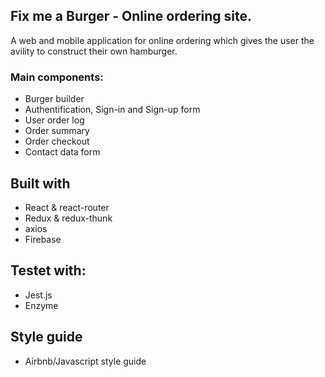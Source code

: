 
## Fix me a Burger - Online ordering site.

A web and mobile application for online ordering which gives the user the avility to construct their own hamburger. 

### Main components:
* Burger builder
* Authentification, Sign-in and Sign-up form 
* User order log
* Order summary
* Order checkout
* Contact data form

## Built with
* React & react-router
* Redux & redux-thunk
* axios
* Firebase

## Testet with:
* Jest.js
* Enzyme

## Style guide
* Airbnb/Javascript style guide
